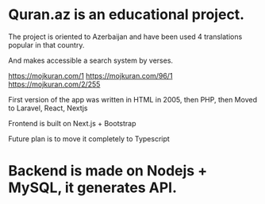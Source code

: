 # Quran.az is an educational project.

The project is oriented to Azerbaijan and have been used 4 translations popular in that country.

And makes accessible a search system by verses.

https://mojkuran.com/1
https://mojkuran.com/96/1
https://mojkuran.com/2/255

First version of the app was written in HTML in 2005, then PHP, then Moved to Laravel, React, Nextjs

Frontend is built on Next.js + Bootstrap

Future plan is to move it completely to Typescript

# Backend is made on Nodejs + MySQL, it generates API.

